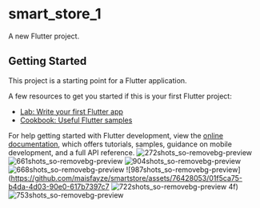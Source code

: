 # smart_store_1

A new Flutter project.

## Getting Started

This project is a starting point for a Flutter application.

A few resources to get you started if this is your first Flutter project:

- [Lab: Write your first Flutter app](https://docs.flutter.dev/get-started/codelab)
- [Cookbook: Useful Flutter samples](https://docs.flutter.dev/cookbook)

For help getting started with Flutter development, view the
[online documentation](https://docs.flutter.dev/), which offers tutorials,
samples, guidance on mobile development, and a full API reference.
![272shots_so-removebg-preview](https://github.com/maisfayze/smartstore/assets/76428053/f61cf443-94aa-4297-8f0b-f0ce5311d884)
![661shots_so-removebg-preview](https://github.com/maisfayze/smartstore/assets/76428053/bee23b68-5ae5-415f-88d3-3651f6178883)
![904shots_so-removebg-preview](https://github.com/maisfayze/smartstore/assets/76428053/93d3003c-c3fe-46f8-88bc-b6f786312bc7)
![668shots_so-removebg-preview](https://github.com/maisfayze/smartstore/assets/76428053/d83b5a1e-c11c-45ba-970c-e46b36f71af2)
![987shots_so-removebg-preview](https://github.com/maisfayze/smartstore/assets/76428053/01f5ca75-b4da-4d03-90e0-617b7397c7
![722shots_so-removebg-preview](https://github.com/maisfayze/smartstore/assets/76428053/7de250ad-94b4-4828-8565-ccbafd27f90b)
4f)
![753shots_so-removebg-preview](https://github.com/maisfayze/smartstore/assets/76428053/41484676-e282-4bc3-b70e-9d2554d361f4)




